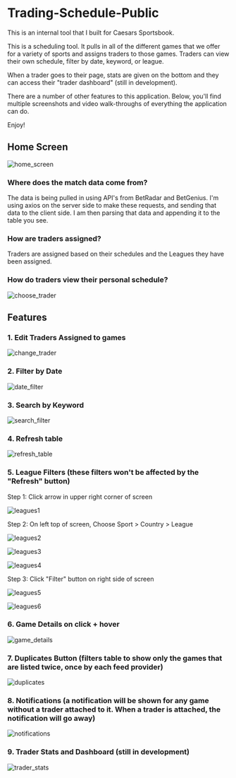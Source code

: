 # Trading-Schedule-Public

This is an internal tool that I built for Caesars Sportsbook.

This is a scheduling tool. It pulls in all of the different games that we offer for a variety of sports and assigns traders to those games. Traders can view their own schedule, filter by date, keyword, or league.

When a trader goes to their page, stats are given on the bottom and they can access their "trader dashboard" (still in development).

There are a number of other features to this application. Below, you'll find multiple screenshots and video walk-throughs of everything the application can do.

Enjoy!


## Home Screen




![home_screen](https://user-images.githubusercontent.com/93163082/169713029-5ebd3564-bc1a-432f-801f-53b1d80c54ee.png)

### Where does the match data come from?
The data is being pulled in using API's from BetRadar and BetGenius. I'm using axios on the server side to make these requests, and sending that data to the client side.
I am then parsing that data and appending it to the table you see.

### How are traders assigned?
Traders are assigned based on their schedules and the Leagues they have been assigned.

### How do traders view their personal schedule?

![choose_trader](https://user-images.githubusercontent.com/93163082/169714710-533996f0-4629-4f38-99fe-67a4f22c06d8.gif)




## Features



### 1. Edit Traders Assigned to games

![change_trader](https://user-images.githubusercontent.com/93163082/169714868-bde8eb2c-b5ec-4a50-8e95-9505e8759316.gif)

### 2. Filter by Date

![date_filter](https://user-images.githubusercontent.com/93163082/169715010-25687427-7922-45be-abeb-b6cc405ae947.gif)

### 3. Search by Keyword

![search_filter](https://user-images.githubusercontent.com/93163082/169715362-83b72097-2642-4dd6-abf1-e0b8e6e4ebd0.gif)

### 4. Refresh table

![refresh_table](https://user-images.githubusercontent.com/93163082/169715428-2c5745ac-16a9-48ee-abaa-98d5f3c8b62c.gif)

### 5. League Filters (these filters won't be affected by the "Refresh" button)

  Step 1: Click arrow in upper right corner of screen
  
![leagues1](https://user-images.githubusercontent.com/93163082/169716133-efa9516b-447e-4636-ace8-cf9dff88c5c6.png)

  Step 2: On left top of screen, Choose Sport > Country > League

![leagues2](https://user-images.githubusercontent.com/93163082/169716256-f2df8c17-3b22-4cb0-bc1d-10b189283a6e.png)

![leagues3](https://user-images.githubusercontent.com/93163082/169716261-63ed2bb2-42ed-4cc0-8e37-8258f26f5870.png)

![leagues4](https://user-images.githubusercontent.com/93163082/169716268-a62b3fbe-8cf2-4683-80e3-dbdde128bb21.png)

  Step 3: Click "Filter" button on right side of screen
  
![leagues5](https://user-images.githubusercontent.com/93163082/169716276-f0702923-da90-4f89-a8ce-48591f0a20ac.png)

![leagues6](https://user-images.githubusercontent.com/93163082/169716278-93335281-8249-48c0-98a5-0cc6a3101987.png)

### 6. Game Details on click + hover

![game_details](https://user-images.githubusercontent.com/93163082/169716428-7db711e3-b9f1-4b20-8abd-5cbfed5c30ff.gif)

### 7. Duplicates Button (filters table to show only the games that are listed twice, once by each feed provider)

![duplicates](https://user-images.githubusercontent.com/93163082/169871690-e51d0ae5-ccc4-4695-b69f-9fc13e962cc7.gif)

### 8. Notifications (a notification will be shown for any game without a trader attached to it. When a trader is attached, the notification will go away)

![notifications](https://user-images.githubusercontent.com/93163082/169872424-f0944c36-a3af-402b-9571-181ddbc90b07.gif)

### 9. Trader Stats and Dashboard (still in development)

![trader_stats](https://user-images.githubusercontent.com/93163082/169872908-6dd6f140-758a-41b2-86aa-b0cbbae05263.gif)




